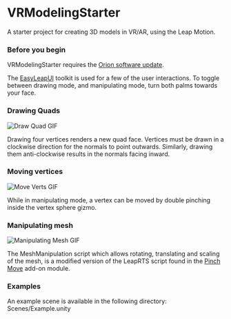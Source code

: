 # VRModelingStarter
A starter project for creating 3D models in VR/AR, using the Leap Motion.

### Before you begin
VRModelingStarter requires the [Orion software update](https://developer.leapmotion.com/orion).

The [EasyLeapUI](https://github.com/DenizTC/EasyLeapUI) toolkit is used for a few of the user interactions. To toggle between drawing mode, and manipulating mode, turn both palms towards your face.

### Drawing Quads
![Draw Quad GIF](http://im2.ezgif.com/tmp/ezgif-2516107953.gif)

Drawing four vertices renders a new quad face. Vertices must be drawn in a clockwise direction for the normals to point outwards. Similarly, drawing them anti-clockwise results in the normals facing inward.

### Moving vertices
![Move Verts GIF](http://im2.ezgif.com/tmp/ezgif-286637383.gif)

While in manipulating mode, a vertex can be moved by double pinching inside the vertex sphere gizmo.

### Manipulating mesh
![Manipulating Mesh GIF](http://im2.ezgif.com/tmp/ezgif-1079933731.gif)

The MeshManipulation script which allows rotating, translating and scaling of the mesh, is a modified version of the LeapRTS script found in the [Pinch Move](https://developer.leapmotion.com/gallery/pinch-move) add-on module.

### Examples
An example scene is available in the following directory: Scenes/Example.unity

